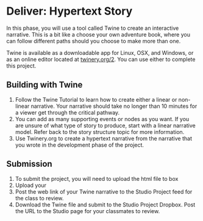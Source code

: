 # Deliver: Hypertext Story
In this phase, you will use a tool called Twine to create an interactive narrative. This is a bit like a choose your own adventure book, where you can follow different paths should you choose to make more than one.

Twine is available as a downloadable app for Linux, OSX, and Windows, or as an online editor located at [twinery.org/2](https://twinery.org/2/). You can use either to complete this project.


## Building with Twine

1. Follow the Twine Tutorial to learn how to create either a linear or non-linear narrative. Your narrative should take no longer than 10 minutes for a viewer get through the critical pathway.
2. You can add as many supporting events or nodes as you want. If you are unsure of what type of story to produce, start with a linear narrative model. Refer back to the story structure topic for more information.
2. Use Twinery.org to create a hypertext narrative from the narrative that you wrote in the development phase of the project.

## Submission
1. To submit the project, you will need to upload the html file to box 
2. Upload your 
2. Post the web link of your Twine narrative to the Studio Project feed for the class to review.
2. Download the Twine file and submit to the Studio Project Dropbox. Post the URL to the Studio page for your classmates to review.
